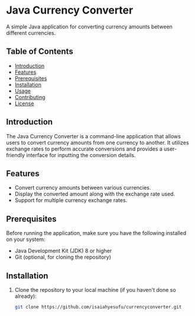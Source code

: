 # Java Currency Converter

A simple Java application for converting currency amounts between different currencies.

## Table of Contents

- [Introduction](#introduction)
- [Features](#features)
- [Prerequisites](#prerequisites)
- [Installation](#installation)
- [Usage](#usage)
- [Contributing](#contributing)
- [License](#license)

## Introduction

The Java Currency Converter is a command-line application that allows users to convert currency amounts from one currency to another. It utilizes exchange rates to perform accurate conversions and provides a user-friendly interface for inputting the conversion details.

## Features

- Convert currency amounts between various currencies.
- Display the converted amount along with the exchange rate used.
- Support for multiple currency exchange rates.

## Prerequisites

Before running the application, make sure you have the following installed on your system:

- Java Development Kit (JDK) 8 or higher
- Git (optional, for cloning the repository)

## Installation

1. Clone the repository to your local machine (if you haven't done so already):
   ```bash
   git clone https://github.com/isaiahyesufu/currencyconverter.git
